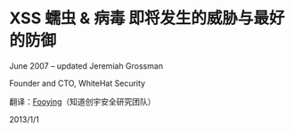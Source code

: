 # XSS 蠕虫 & 病毒 即将发生的威胁与最好的防御

June 2007 – updated Jeremiah Grossman

Founder and CTO, WhiteHat Security

翻译：[Fooying](http://hi.baidu.com/fooying)（知道创宇安全研究团队）

2013/1/1